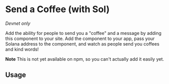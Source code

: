 # Send a Coffee (with Sol)

_Devnet only_

Add the ability for people to send you a "coffee" and a message by adding this
component to your site. Add the component to your app, pass your Solana address
to the component, and watch as people send you coffees and kind words!

**Note** This is not yet available on npm, so you can't actually add it easily
yet.

## Usage
